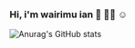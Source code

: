 ### Hi, i'm wairimu ian 👋 👨‍💻 ☺️


![Anurag's GitHub stats](https://github-readme-stats.vercel.app/api?wairimuian=anuraghazra&show_icons=true)
